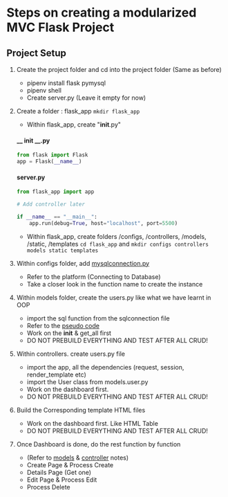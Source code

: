 # Steps on creating a modularized MVC Flask Project

## Project Setup
1. Create the project folder and cd into the project folder (Same as before)
   - pipenv install flask pymysql
   - pipenv shell
   - Create server.py (Leave it empty for now)
2. Create a folder : flask_app  ``` mkdir flask_app ```
    - Within flask_app, create "__init__.py" 
    ####  __ init __.py
    ```py
    from flask import Flask
    app = Flask(__name__)
    ```
    #### server.py
    ```py
    from flask_app import app

    # Add controller later

    if __name__ == "__main__":
        app.run(debug=True, host="localhost", port=5500)

    ```
    - Within flask_app, create folders /configs, /controllers, /models, /static, /templates
    ``` cd flask_app ``` and ``` mkdir configs controllers models static templates ```
3. Within configs folder, add [mysqlconnection.py](./flask_app/config/mysqlconnection.py)
   - Refer to the platform (Connecting to Database)
   - Take a closer look in the function name to create the instance

4. Within models folder, create the users.py like what we have learnt in OOP
   - import the sql function from the sqlconnection file 
   - Refer to the [pseudo code](./flask_app/models/user.py)
   - Work on the __init__ & get_all first
   - DO NOT PREBUILD EVERYTHING AND TEST AFTER ALL CRUD!

5. Within controllers. create users.py file
    - import the app, all the dependencies (request, session, render_template etc)
    - import the User class from models.user.py
    - Work on the dashboard first. 
    - DO NOT PREBUILD EVERYTHING AND TEST AFTER ALL CRUD!

6. Build the Corresponding template HTML files
    - Work on the dashboard first. Like HTML Table
    - DO NOT PREBUILD EVERYTHING AND TEST AFTER ALL CRUD!

7. Once Dashboard is done, do the rest function by function 
   - (Refer to [models](./flask_app/models/user.py) & [controller](./flask_app/controllers/users.py) notes)
   - Create Page & Process Create
   - Details Page (Get one) 
   - Edit Page & Process Edit
   - Process Delete 